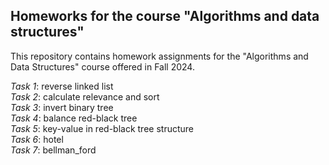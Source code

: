 ## Homeworks for the course "Algorithms and data structures" 
   
This repository contains homework assignments for the "Algorithms and Data Structures" course offered in Fall 2024.  

*Task 1*: reverse linked list  
*Task 2*: calculate relevance and sort  
*Task 3*: invert binary tree  
*Task 4*: balance red-black tree  
*Task 5*: key-value in red-black tree structure  
*Task 6*: hotel  
*Task 7*: bellman_ford  
